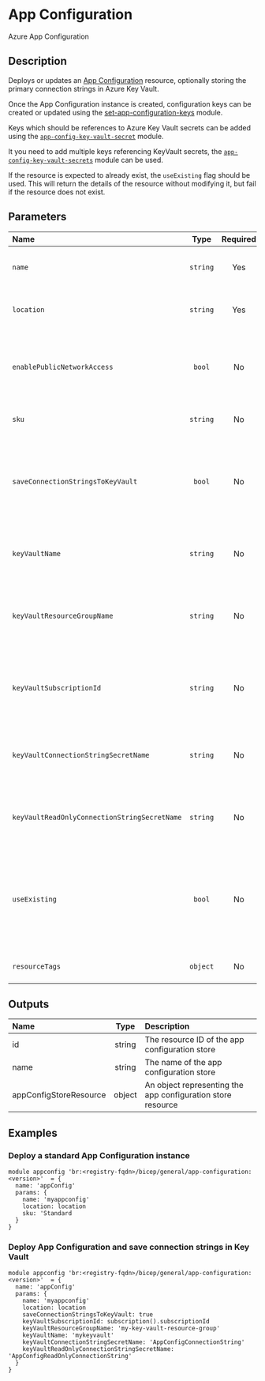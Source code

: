 # App Configuration

Azure App Configuration

## Description

Deploys or updates an [App Configuration](https://azure.microsoft.com/en-gb/products/app-configuration/) resource, optionally storing the primary connection strings in Azure Key Vault.

Once the App Configuration instance is created, configuration keys can be created or updated using the [set-app-configuration-keys](https://github.com/endjin/Endjin.RecommendedPractices.Bicep/tree/main/modules/general/set-app-configuration-keys) module.

Keys which should be references to Azure Key Vault secrets can be added using the [`app-config-key-vault-secret`](https://github.com/endjin/Endjin.RecommendedPractices.Bicep/tree/main/modules/general/app-config-key-vault-secret) module.

It you need to add multiple keys referencing KeyVault secrets, the [`app-config-key-vault-secrets`](https://github.com/endjin/Endjin.RecommendedPractices.Bicep/tree/main/modules/general/app-config-key-vault-secrets) module can be used.

If the resource is expected to already exist, the `useExisting` flag should be used. This will return the details of the resource without modifying it, but fail if the resource does not exist.

## Parameters

| Name                                         | Type     | Required | Description                                                                                                                                |
| :------------------------------------------- | :------: | :------: | :----------------------------------------------------------------------------------------------------------------------------------------- |
| `name`                                       | `string` | Yes      | The name of the app configuration store                                                                                                    |
| `location`                                   | `string` | Yes      | The location of the app configuration store                                                                                                |
| `enablePublicNetworkAccess`                  | `bool`   | No       | When false, the app configuration store will be inaccessible via its public IP address                                                     |
| `sku`                                        | `string` | No       | SKU for the app configuration store                                                                                                        |
| `saveConnectionStringsToKeyVault`            | `bool`   | No       | When true, the primary connection strings (read/write and read-only) will be written to the specified key vault                            |
| `keyVaultName`                               | `string` | No       | The name of the key vault used to store the connection strings                                                                             |
| `keyVaultResourceGroupName`                  | `string` | No       | The resource group containing the key vault used to store the connection strings                                                           |
| `keyVaultSubscriptionId`                     | `string` | No       | The ID of the subscription containing the key vault used to store the connection strings                                                   |
| `keyVaultConnectionStringSecretName`         | `string` | No       | The key vault secret name used to store the read/write connection string                                                                   |
| `keyVaultReadOnlyConnectionStringSecretName` | `string` | No       | The key vault secret name used to store the read-only connection string                                                                    |
| `useExisting`                                | `bool`   | No       | When true, the details of an existing app configuration store will be returned; When false, the app configuration store is created/updated |
| `resourceTags`                               | `object` | No       | The resource tags applied to resources                                                                                                     |

## Outputs

| Name                   | Type   | Description                                                 |
| :--------------------- | :----: | :---------------------------------------------------------- |
| id                     | string | The resource ID of the app configuration store              |
| name                   | string | The name of the app configuration store                     |
| appConfigStoreResource | object | An object representing the app configuration store resource |

## Examples

### Deploy a standard App Configuration instance

```bicep
module appconfig 'br:<registry-fqdn>/bicep/general/app-configuration:<version>'  = {
  name: 'appConfig'
  params: {
    name: 'myappconfig'
    location: location
    sku: 'Standard
  }
}
```

### Deploy App Configuration and save connection strings in Key Vault

```bicep
module appconfig 'br:<registry-fqdn>/bicep/general/app-configuration:<version>'  = {
  name: 'appConfig'
  params: {
    name: 'myappconfig'
    location: location
    saveConnectionStringsToKeyVault: true
    keyVaultSubscriptionId: subscription().subscriptionId
    keyVaultResourceGroupName: 'my-key-vault-resource-group'
    keyVaultName: 'mykeyvault'
    keyVaultConnectionStringSecretName: 'AppConfigConnectionString'
    keyVaultReadOnlyConnectionStringSecretName: 'AppConfigReadOnlyConnectionString'
  }
}
```
